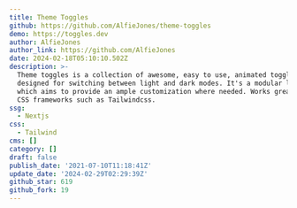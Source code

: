 ```yaml
---
title: Theme Toggles
github: https://github.com/AlfieJones/theme-toggles
demo: https://toggles.dev
author: AlfieJones
author_link: https://github.com/AlfieJones
date: 2024-02-18T05:10:10.502Z
description: >-
  Theme toggles is a collection of awesome, easy to use, animated toggles;
  designed for switching between light and dark modes. It's a modular library
  which aims to provide an ample customization where needed. Works great utility
  CSS frameworks such as Tailwindcss.
ssg:
  - Nextjs
css:
  - Tailwind
cms: []
category: []
draft: false
publish_date: '2021-07-10T11:18:41Z'
update_date: '2024-02-29T02:29:39Z'
github_star: 619
github_fork: 19
---
```

